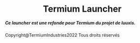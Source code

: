 <h1 align="center">Termium Launcher</h1>


<h5>Ce launcher est une refonde pour Termium du projet de luuxis.</h5>

<p>Copyright@TermiumIndustries2022 Tous droits réservés</p>





